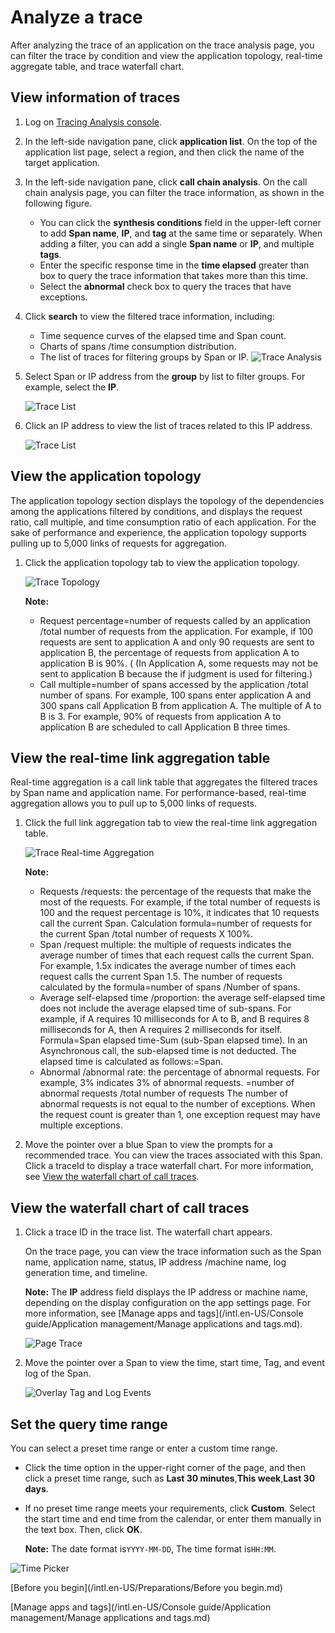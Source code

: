 # Analyze a trace

After analyzing the trace of an application on the trace analysis page, you can filter the trace by condition and view the application topology, real-time aggregate table, and trace waterfall chart.

## View information of traces

1.  Log on [Tracing Analysis console](https://tracing-sg.console.aliyun.com/).

2.  In the left-side navigation pane, click **application list**. On the top of the application list page, select a region, and then click the name of the target application.

3.  In the left-side navigation pane, click **call chain analysis**. On the call chain analysis page, you can filter the trace information, as shown in the following figure.

    -   You can click the **synthesis conditions** field in the upper-left corner to add **Span name**, **IP**, and **tag** at the same time or separately. When adding a filter, you can add a single **Span name** or **IP**, and multiple **tags**.
    -   Enter the specific response time in the **time elapsed** greater than box to query the trace information that takes more than this time.
    -   Select the **abnormal** check box to query the traces that have exceptions.
4.  Click **search** to view the filtered trace information, including:

    -   Time sequence curves of the elapsed time and Span count.
    -   Charts of spans /time consumption distribution.
    -   The list of traces for filtering groups by Span or IP.
    ![Trace Analysis](https://static-aliyun-doc.oss-accelerate.aliyuncs.com/assets/img/en-US/7955458061/p63933.png)

5.  Select Span or IP address from the **group** by list to filter groups. For example, select the **IP**.

    ![Trace List](https://static-aliyun-doc.oss-accelerate.aliyuncs.com/assets/img/en-US/7955458061/p63959.png)

6.  Click an IP address to view the list of traces related to this IP address.

    ![Trace List](https://static-aliyun-doc.oss-accelerate.aliyuncs.com/assets/img/en-US/7955458061/p63960.png)


## View the application topology

The application topology section displays the topology of the dependencies among the applications filtered by conditions, and displays the request ratio, call multiple, and time consumption ratio of each application. For the sake of performance and experience, the application topology supports pulling up to 5,000 links of requests for aggregation.

1.  Click the application topology tab to view the application topology.

    ![Trace Topology ](https://static-aliyun-doc.oss-accelerate.aliyuncs.com/assets/img/en-US/4876458061/p66600.png)

    **Note:**

    -   Request percentage=number of requests called by an application /total number of requests from the application. For example, if 100 requests are sent to application A and only 90 requests are sent to application B, the percentage of requests from application A to application B is 90%. \( \(In Application A, some requests may not be sent to application B because the if judgment is used for filtering.\)
    -   Call multiple=number of spans accessed by the application /total number of spans. For example, 100 spans enter application A and 300 spans call Application B from application A. The multiple of A to B is 3. For example, 90% of requests from application A to application B are scheduled to call Application B three times.

## View the real-time link aggregation table

Real-time aggregation is a call link table that aggregates the filtered traces by Span name and application name. For performance-based, real-time aggregation allows you to pull up to 5,000 links of requests.

1.  Click the full link aggregation tab to view the real-time link aggregation table.

    ![Trace Real-time Aggregation](https://static-aliyun-doc.oss-accelerate.aliyuncs.com/assets/img/en-US/4876458061/p66616.png)

    **Note:**

    -   Requests /requests: the percentage of the requests that make the most of the requests. For example, if the total number of requests is 100 and the request percentage is 10%, it indicates that 10 requests call the current Span. Calculation formula=number of requests for the current Span /total number of requests X 100%.
    -   Span /request multiple: the multiple of requests indicates the average number of times that each request calls the current Span. For example, 1.5x indicates the average number of times each request calls the current Span 1.5. The number of requests calculated by the formula=number of spans /Number of spans.
    -   Average self-elapsed time /proportion: the average self-elapsed time does not include the average elapsed time of sub-spans. For example, if A requires 10 milliseconds for A to B, and B requires 8 milliseconds for A, then A requires 2 milliseconds for itself. Formula=Span elapsed time-Sum \(sub-Span elapsed time\). In an Asynchronous call, the sub-elapsed time is not deducted. The elapsed time is calculated as follows:=Span.
    -   Abnormal /abnormal rate: the percentage of abnormal requests. For example, 3% indicates 3% of abnormal requests. =number of abnormal requests /total number of requests The number of abnormal requests is not equal to the number of exceptions. When the request count is greater than 1, one exception request may have multiple exceptions.
2.  Move the pointer over a blue Span to view the prompts for a recommended trace. You can view the traces associated with this Span. Click a traceId to display a trace waterfall chart. For more information, see [View the waterfall chart of call traces](#section_nn0_y6s_g63).


## View the waterfall chart of call traces

1.  Click a trace ID in the trace list. The waterfall chart appears.

    On the trace page, you can view the trace information such as the Span name, application name, status, IP address /machine name, log generation time, and timeline.

    **Note:** The **IP** address field displays the IP address or machine name, depending on the display configuration on the app settings page. For more information, see [Manage apps and tags](/intl.en-US/Console guide/Application management/Manage applications and tags.md).

    ![Page Trace](../images/p63969.png "Link page")

2.  Move the pointer over a Span to view the time, start time, Tag, and event log of the Span.

    ![Overlay Tag and Log Events](https://static-aliyun-doc.oss-accelerate.aliyuncs.com/assets/img/en-US/4876458061/p63977.png)


## Set the query time range

You can select a preset time range or enter a custom time range.

-   Click the time option in the upper-right corner of the page, and then click a preset time range, such as **Last 30 minutes**,**This week**,**Last 30 days**.
-   If no preset time range meets your requirements, click **Custom**. Select the start time and end time from the calendar, or enter them manually in the text box. Then, click **OK**.

    **Note:** The date format is`YYYY-MM-DD`, The time format is`HH:MM`.


![Time Picker](../images/p53830.png "Query time range selector")

[Before you begin](/intl.en-US/Preparations/Before you begin.md)

[Manage apps and tags](/intl.en-US/Console guide/Application management/Manage applications and tags.md)

